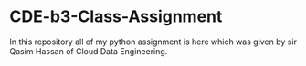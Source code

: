 # CDE-b3-Class-Assignment
In this repository all of my python assignment is here which was given by sir Qasim Hassan of Cloud Data Engineering.

